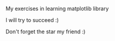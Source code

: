 My exercises in learning matplotlib library

I will try to succeed :)

Don't forget the star my friend :)